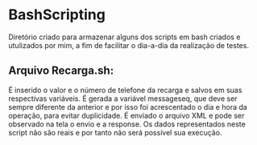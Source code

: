 # BashScripting

Diretório criado para armazenar alguns dos scripts em bash criados e utulizados por mim, a fim de facilitar o dia-a-dia da realização de testes.

## Arquivo Recarga.sh:
É inserido o valor e o número de telefone da recarga e salvos em suas respectivas variáveis. É gerada a variável messageseq, que deve ser sempre diferente da anterior e por isso foi acrescentado o dia e hora da operação, para evitar duplicidade. É enviado o arquivo XML e pode ser observado na tela o envio e a response. Os dados representados neste script não são reais e por tanto não será possível sua execução.
